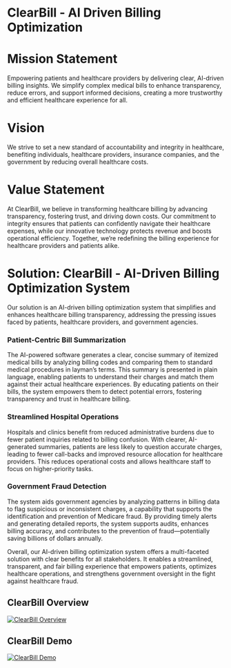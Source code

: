# ClearBill - AI Driven Billing Optimization



# Mission Statement
Empowering patients and healthcare providers by delivering clear, AI-driven billing insights. We simplify complex medical bills to enhance transparency, reduce errors, and support informed decisions, creating a more trustworthy and efficient healthcare experience for all.

# Vision
We strive to set a new standard of accountability and integrity in healthcare, benefiting individuals, healthcare providers, insurance companies, and the government by reducing overall healthcare costs.

# Value Statement
At ClearBill, we believe in transforming healthcare billing by advancing transparency, fostering trust, and driving down costs. Our commitment to integrity ensures that patients can confidently navigate their healthcare expenses, while our innovative technology protects revenue and boosts operational efficiency. Together, we’re redefining the billing experience for healthcare providers and patients alike.

# Solution: ClearBill - AI-Driven Billing Optimization System
Our solution is an AI-driven billing optimization system that simplifies and enhances healthcare billing transparency, addressing the pressing issues faced by patients, healthcare providers, and government agencies.

### Patient-Centric Bill Summarization
The AI-powered software generates a clear, concise summary of itemized medical bills by analyzing billing codes and comparing them to standard medical procedures in layman’s terms. This summary is presented in plain language, enabling patients to understand their charges and match them against their actual healthcare experiences. By educating patients on their bills, the system empowers them to detect potential errors, fostering transparency and trust in healthcare billing.

### Streamlined Hospital Operations
Hospitals and clinics benefit from reduced administrative burdens due to fewer patient inquiries related to billing confusion. With clearer, AI-generated summaries, patients are less likely to question accurate charges, leading to fewer call-backs and improved resource allocation for healthcare providers. This reduces operational costs and allows healthcare staff to focus on higher-priority tasks.

### Government Fraud Detection
The system aids government agencies by analyzing patterns in billing data to flag suspicious or inconsistent charges, a capability that supports the identification and prevention of Medicare fraud. By providing timely alerts and generating detailed reports, the system supports audits, enhances billing accuracy, and contributes to the prevention of fraud—potentially saving billions of dollars annually.

Overall, our AI-driven billing optimization system offers a multi-faceted solution with clear benefits for all stakeholders. It enables a streamlined, transparent, and fair billing experience that empowers patients, optimizes healthcare operations, and strengthens government oversight in the fight against healthcare fraud.

## ClearBill Overview
[![ClearBill Overview](https://img.youtube.com/vi/_SWW0mGRUPk/0.jpg)](https://www.youtube.com/watch?v=_SWW0mGRUPk)


## ClearBill Demo
[![ClearBill Demo](https://img.youtube.com/vi/FD8rSAFCbw0/0.jpg)](https://www.youtube.com/watch?v=FD8rSAFCbw0)



